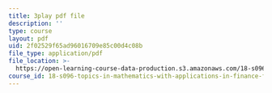 ```yaml
---
title: 3play pdf file
description: ''
type: course
layout: pdf
uid: 2f02529f65ad96016709e85c00d4c08b
file_type: application/pdf
file_location: >-
  https://open-learning-course-data-production.s3.amazonaws.com/18-s096-topics-in-mathematics-with-applications-in-finance-fall-2013/2f02529f65ad96016709e85c00d4c08b_aga-Tak3c3M.pdf
course_id: 18-s096-topics-in-mathematics-with-applications-in-finance-fall-2013
---
```


